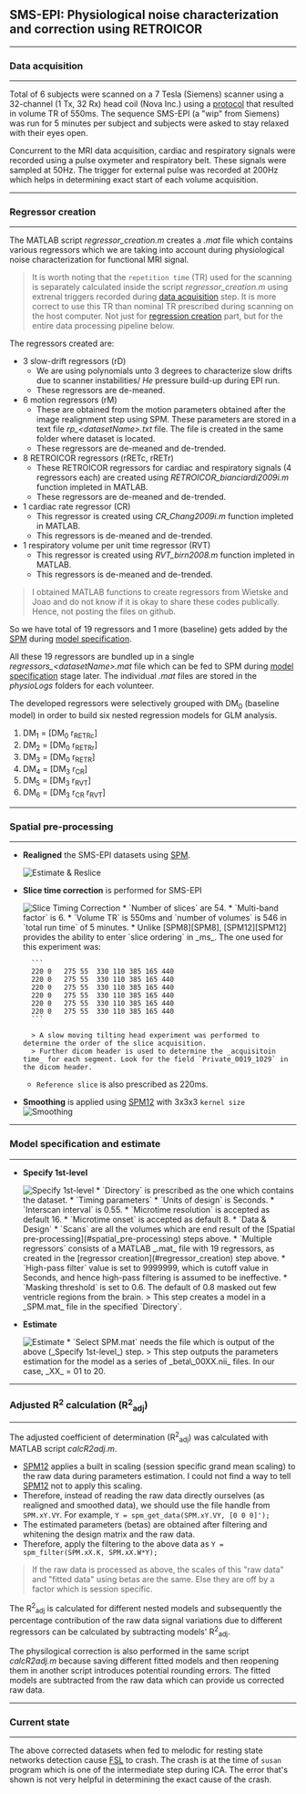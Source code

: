 ## SMS-EPI: Physiological noise characterization and correction using RETROICOR
---
### Data acquisition
---
Total of 6 subjects were scanned on a 7 Tesla (Siemens) scanner using a 32-channel (1 Tx, 32 Rx) head coil (Nova Inc.) using a [protocol](SMS-EPI.pdf) that resulted in volume TR of 550ms. The sequence SMS-EPI (a "wip" from Siemens) was run for 5 minutes per subject and subjects were asked to stay relaxed with their eyes open.

Concurrent to the MRI data acquisition, cardiac and respiratory signals were recorded using a pulse oxymeter and respiratory belt. These signals were sampled at 50Hz. The trigger for external pulse was recorded at 200Hz which helps in determining exact start of each volume acquisition. 

---
### Regressor creation
---
The MATLAB script _regressor\_creation.m_ creates a _.mat_ file which contains various regressors which we are taking into account during physiological noise characterization for functional MRI signal. 

> It is worth noting that the `repetition time` (TR) used for the scanning is separately calculated inside the script _regressor\_creation.m_ using extrenal triggers recorded during [data acquisition](#data_acquisition) step.  It is more correct to use this TR than nominal TR prescribed during scanning on the host computer. Not just for [regression creation](#regressor_creation) part, but for the entire data processing pipeline below.  

The regressors created are:

* 3 slow-drift regressors (rD)
	* We are using polynomials unto 3 degrees to characterize slow drifts due to scanner instabilities/ _He_ pressure build-up during EPI run. 
	* These regressors are de-meaned.
* 6 motion regressors (rM)
	* These are obtained from the motion parameters obtained after the image realignment step using SPM. These parameters are stored in a text file _rp\_<datasetName\>.txt_ file. The file is created in the same folder where dataset is located.
	* These regressors are de-meaned and de-trended.
* 8 RETROICOR regressors (rRETc, rRETr)
	* These RETROICOR regressors for cardiac and respiratory signals (4 regressors each) are created using _RETROICOR\_bianciardi2009i.m_ function impleted in MATLAB.
	* These regressors are de-meaned and de-trended.
* 1 cardiac rate regressor (CR)
	* This regressor is created using _CR\_Chang2009i.m_ function impleted in MATLAB.
	* This regressors is de-meaned and de-trended.
* 1 respiratory volume per unit time regressor (RVT)
	* This regressor is created using _RVT\_birn2008.m_ function impleted in MATLAB.
	* This regressors is de-meaned and de-trended. 
> I obtained MATLAB functions to create regressors from Wietske and Joao and do not know if it is okay to share these codes publically. Hence, not posting the files on github.

So we have total of 19 regressors and 1 more (baseline) gets added by the [SPM][SPM] during [model specification](\model_specification_and_estimate).

All these 19 regressors are bundled up in a single _regressors\_<datasetName\>.mat_ file which can be fed to SPM during [model specification](\model_specification_and_estimate) stage later. The individual _.mat_ files are stored in the _physioLogs_ folders for each volunteer.

The developed regressors were selectively grouped with DM<sub>0</sub> (baseline model) in order to build six nested regression models for GLM analysis.

1. DM<sub>1</sub> = \[DM<sub>0</sub> r<sub>RETRc</sub>\]
2. DM<sub>2</sub> = \[DM<sub>0</sub> r<sub>RETRr</sub>\]
3. DM<sub>3</sub> = \[DM<sub>0</sub> r<sub>RETR</sub>\]
4. DM<sub>4</sub> = \[DM<sub>3</sub> r<sub>CR</sub>\]
5. DM<sub>5</sub> = \[DM<sub>3</sub> r<sub>RVT</sub>\]
6. DM<sub>6</sub> = \[DM<sub>3</sub> r<sub>CR</sub> r<sub>RVT</sub>\]

---
### Spatial pre-processing
---

* __Realigned__ the SMS-EPI datasets using [SPM][SPM].

	<img src="realign_SMS-EPI.png" alt="Estimate & Reslice">

* __Slice time correction__ is performed for SMS-EPI

	<img src="stc_SMS-EPI.png" alt="Slice Timing Correction">
	* `Number of slices` are 54.
	* `Multi-band factor` is 6.
	* `Volume TR` is 550ms and `number of volumes` is 546 in `total run time` of 5 minutes.
	* Unlike [SPM8][SPM8], [SPM12][SPM12] provides the ability to enter `slice ordering` in _ms_. The one used for this experiment was:

  		``` 
    	220 0   275	55	330	110	385	165	440	
    	220	0	275	55	330	110	385	165	440	
    	220	0	275	55	330	110	385	165	440	
    	220	0	275	55	330	110	385	165	440	
    	220	0	275	55	330	110	385	165	440	
    	220	0	275	55	330	110	385	165	440
  		```

  		> A slow moving tilting head experiment was performed to determine the order of the slice acquisition.
  		> Further dicom header is used to determine the _acquisitoin time_ for each segment. Look for the field `Private_0019_1029` in the dicom header.
  
	* `Reference slice` is also prescribed as 220ms.

* __Smoothing__ is applied using [SPM12][SPM12] with 3x3x3 `kernel size`
	<img src="smoothing_SMS-EPI.png" alt="Smoothing">

---
### Model specification and estimate
---
* __Specify 1st-level__

	<img src="1st_level_SMS-EPI.png" alt="Specify 1st-level">
	* `Directory` is prescribed as the one which contains the dataset.
	* `Timing parameters`
		* `Units of design` is Seconds.
		* `Interscan interval` is 0.55.
		* `Microtime resolution` is accepted as default 16.
		* `Microtime onset` is accepted as default 8.
	* `Data & Design`
		* `Scans` are all the volumes which are end result of the [Spatial pre-processing](#spatial_pre-processing) steps above.
		* `Multiple regressors` consists of a MATLAB _.mat_ file with 19 regressors, as created in the [regressor creation](#regressor_creation) step above.
		* `High-pass filter` value is set to 9999999, which is cutoff value in Seconds, and hence high-pass filtering is assumed to be ineffective.
	* `Masking threshold` is set to 0.6. The default of 0.8 masked out few ventricle regions from the brain.
	> This step creates a model in a _SPM.mat_ file in the specified `Directory`.

* __Estimate__

	<img src="estimate_SMS-EPI.png" alt="Estimate">
	* `Select SPM.mat` needs the file which is output of the above (_Specify 1st-level_) step.
	> This step outputs the parameters estimation for the model as a series of _beta\_00XX.nii_ files. In our case, _XX_ = 01 to 20.

---
### Adjusted R<sup>2</sup> calculation (R<sup>2</sup><sub>adj</sub>)
---

The adjusted coefficient of determination (R<sup>2</sup><sub>adj</sub>) was calculated with MATLAB script _calcR2adj.m_.

* [SPM12][SPM12] applies a built in scaling (session specific grand mean scaling) to the raw data during parameters estimation. I could not find a way to tell [SPM12][SPM12] not to apply this scaling.
* Therefore, instead of reading the raw data directly ourselves (as realigned and smoothed data), we should use the file handle from `SPM.xY.VY`.
	For example, `Y = spm_get_data(SPM.xY.VY, [0 0 0]');`
* The estimated parameters (betas) are obtained after filtering and whitening  the design matrix and the raw data.
* Therefore, apply the filtering to the above data as
	`Y = spm_filter(SPM.xX.K, SPM.xX.W*Y); `

> If the raw data is processed as above, the scales of this "raw data" and "fitted data" using betas are the same. Else they are off by a factor which is session specific.

The R<sup>2</sup><sub>adj</sub> is calculated for different nested models and subsequently the percentage contribution of the raw data signal variations due to different regressors can be calculated by subtracting models' R<sup>2</sup><sub>adj</sub>. 

The physilogical correction is also performed in the same script _calcR2adj.m_ because saving different fitted models and then reopening them in another script introduces potential rounding errors. The fitted models are subtracted from the raw data which can provide us corrected raw data.

---
### Current state
---
The above corrected datasets when fed to melodic for resting state networks detection cause [FSL][FSL] to crash. The crash is at the time of `susan` program which is one of the intermediate step during ICA. The error that's shown is not very helpful in determining the exact cause of the crash. 


[SPM]: http://www.fil.ion.ucl.ac.uk/spm/software/download.html
[SPM8]: http://www.fil.ion.ucl.ac.uk/spm/software/spm8/
[SPM12]: http://www.fil.ion.ucl.ac.uk/spm/software/spm12/
[FSL]: (http://fsl.fmrib.ox.ac.uk/fsl/fslwiki/)
